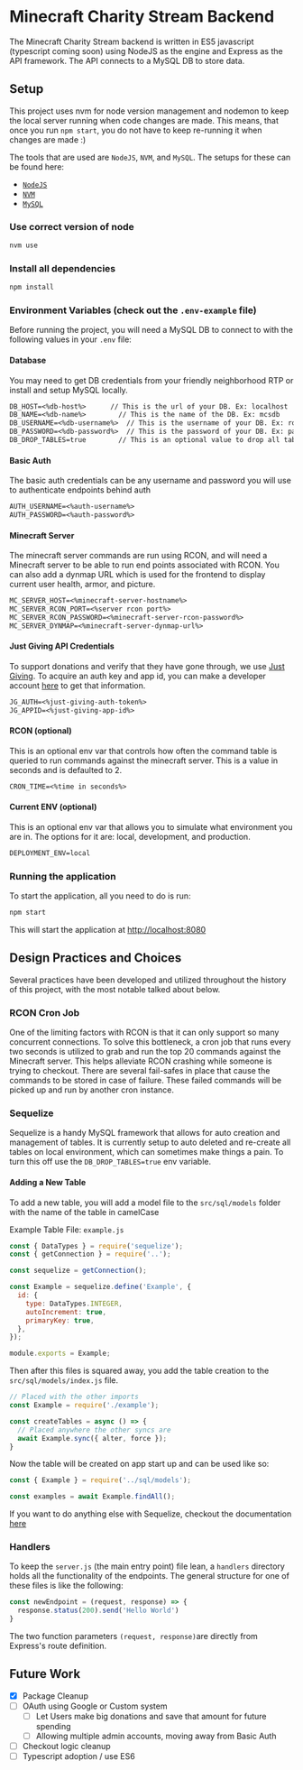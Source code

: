 # Minecraft Charity Stream Backend

The Minecraft Charity Stream backend is written in ES5 javascript (typescript coming soon) using NodeJS as the engine and Express as the API framework. The API connects to a MySQL DB to store data.

## Setup

This project uses nvm for node version management and nodemon to keep the local server running when code changes are made. This means, that once you run `npm start`, you do not have to keep re-running it when changes are made :)

The tools that are used are `NodeJS`, `NVM`, and `MySQL`. The setups for these can be found here:

- [`NodeJS`](https://nodejs.org)
- [`NVM`](https://github.com/nvm-sh/nvm#installing-and-updating)
- [`MySQL`](https://dev.mysql.com/doc/mysql-getting-started/en)

### Use correct version of node

```sh
nvm use
```

### Install all dependencies

```sh
npm install
```

### Environment Variables (check out the `.env-example` file)

Before running the project, you will need a MySQL DB to connect to with the following values in your `.env` file:

#### Database

You may need to get DB credentials from your friendly neighborhood RTP or install and setup MySQL locally.

```txt
DB_HOST=<%db-host%>      // This is the url of your DB. Ex: localhost
DB_NAME=<%db-name%>        // This is the name of the DB. Ex: mcsdb
DB_USERNAME=<%db-username%>  // This is the username of your DB. Ex: root
DB_PASSWORD=<%db-password%>  // This is the password of your DB. Ex: password
DB_DROP_TABLES=true        // This is an optional value to drop all tables when starting the server
```

#### Basic Auth

The basic auth credentials can be any username and password you will use to authenticate endpoints behind auth

```txt
AUTH_USERNAME=<%auth-username%>
AUTH_PASSWORD=<%auth-password%>
```

#### Minecraft Server

The minecraft server commands are run using RCON, and will need a Minecraft server to be able to run end points associated with RCON. You can also add a dynmap URL which is used for the frontend to display current user health, armor, and picture.

```txt
MC_SERVER_HOST=<%minecraft-server-hostname%>
MC_SERVER_RCON_PORT=<%server rcon port%>
MC_SERVER_RCON_PASSWORD=<%minecraft-server-rcon-password%>
MC_SERVER_DYNMAP=<%minecraft-server-dynmap-url%>
```

#### Just Giving API Credentials

To support donations and verify that they have gone through, we use [Just Giving](https://www.justgiving.com/). To acquire an auth key and app id, you can make a developer account [here](https://developer.justgiving.com/) to get that information.

```txt
JG_AUTH=<%just-giving-auth-token%>
JG_APPID=<%just-giving-app-id%>
```

#### RCON (optional)

This is an optional env var that controls how often the command table is queried to run commands against the minecraft server. This is a value in seconds and is defaulted to 2.

```txt
CRON_TIME=<%time in seconds%>
```

#### Current ENV (optional)

This is an optional env var that allows you to simulate what environment you are in. The options for it are: local, development, and production.

```txt
DEPLOYMENT_ENV=local
```

### Running the application

To start the application, all you need to do is run:

```sh
npm start
```

This will start the application at [http://localhost:8080](http://localhost:8080)

## Design Practices and Choices

Several practices have been developed and utilized throughout the history of this project, with the most notable talked about below.

### RCON Cron Job

One of the limiting factors with RCON is that it can only support so many concurrent connections. To solve this bottleneck, a cron job that runs every two seconds is utilized to grab and run the top 20 commands against the Minecraft server. This helps alleviate RCON crashing while someone is trying to checkout. There are several fail-safes in place that cause the commands to be stored in case of failure. These failed commands will be picked up and run by another cron instance.

### Sequelize

Sequelize is a handy MySQL framework that allows for auto creation and management of tables. It is currently setup to auto deleted and re-create all tables on local environment, which can sometimes make things a pain. To turn this off use the `DB_DROP_TABLES=true` env variable.

#### Adding a New Table

To add a new table, you will add a model file to the `src/sql/models` folder with the name of the table in camelCase

Example Table File: `example.js`

```js
const { DataTypes } = require('sequelize');
const { getConnection } = require('..');

const sequelize = getConnection();

const Example = sequelize.define('Example', {
  id: {
    type: DataTypes.INTEGER,
    autoIncrement: true,
    primaryKey: true,
  },
});

module.exports = Example;
```

Then after this files is squared away, you add the table creation to the `src/sql/models/index.js` file.

```js
// Placed with the other imports
const Example = require('./example');

const createTables = async () => {
  // Placed anywhere the other syncs are
  await Example.sync({ alter, force });
}
```

Now the table will be created on app start up and can be used like so:

```js
const { Example } = require('../sql/models');

const examples = await Example.findAll();
```

If you want to do anything else with Sequelize, checkout the documentation [here](https://sequelize.org/)

### Handlers

To keep the `server.js` (the main entry point) file lean, a `handlers` directory holds all the functionality of the endpoints. The general structure for one of these files is like the following:

```js
const newEndpoint = (request, response) => {
  response.status(200).send('Hello World')
}
```

The two function parameters `(request, response)`are directly from Express's route definition.

## Future Work

- [x] Package Cleanup
- [ ] OAuth using Google or Custom system
  - [ ] Let Users make big donations and save that amount for future spending
  - [ ] Allowing multiple admin accounts, moving away from Basic Auth
- [ ] Checkout logic cleanup
- [ ] Typescript adoption / use ES6
